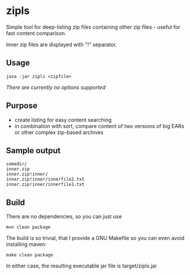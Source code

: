 # zipls

Simple tool for deep-listing zip files containing other zip files - useful for fast content comparison.

Inner zip files are displayed with "!" separator.

## Usage

    java -jar zipls <zipfile>

_There are currently no options supported_

## Purpose

- create listing for easy content searching
- in combination with sort, compare content of two versions of big EARs or other complex zip-based archives

## Sample output

    somedir/
    inner.zip
    inner.zip!inner/
    inner.zip!inner/innerfile2.txt
    inner.zip!inner/innerfile1.txt

## Build

There are no dependencies, so you can just use

    mvn clean package

The build is so trivial, that I provide a GNU Makefile so you can even avoid installing maven:

    make clean package

In either case, the resulting executable jar file is target/zipls.jar
